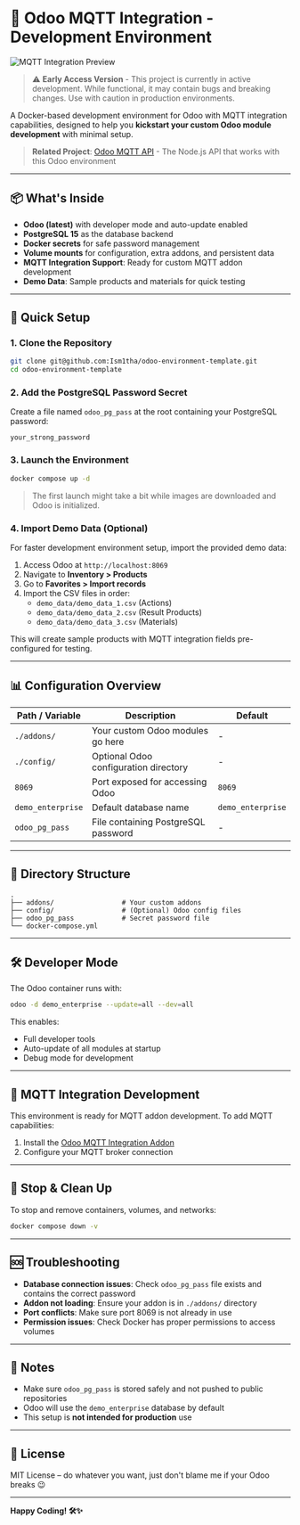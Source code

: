 # 🚀 Odoo MQTT Integration - Development Environment

![MQTT Integration Preview](https://i.imgur.com/VZcKDRJ.png)

> ⚠️ **Early Access Version** - This project is currently in active development. While functional, it may contain bugs and breaking changes. Use with caution in production environments.

A Docker-based development environment for Odoo with MQTT integration capabilities, designed to help you **kickstart your custom Odoo module development** with minimal setup.

> **Related Project**: [Odoo MQTT API](https://github.com/your-repo/odoo-mqtt-api) - The Node.js API that works with this Odoo environment

---

## 📦 What's Inside

- **Odoo (latest)** with developer mode and auto-update enabled
- **PostgreSQL 15** as the database backend
- **Docker secrets** for safe password management
- **Volume mounts** for configuration, extra addons, and persistent data
- **MQTT Integration Support**: Ready for custom MQTT addon development
- **Demo Data**: Sample products and materials for quick testing

---

## 🚀 Quick Setup

### 1. Clone the Repository

```bash
git clone git@github.com:Ism1tha/odoo-environment-template.git
cd odoo-environment-template
```

### 2. Add the PostgreSQL Password Secret

Create a file named `odoo_pg_pass` at the root containing your PostgreSQL password:

```
your_strong_password
```

### 3. Launch the Environment

```bash
docker compose up -d
```

> The first launch might take a bit while images are downloaded and Odoo is initialized.

### 4. Import Demo Data (Optional)

For faster development environment setup, import the provided demo data:

1. Access Odoo at `http://localhost:8069`
2. Navigate to **Inventory > Products**
3. Go to **Favorites > Import records**
4. Import the CSV files in order:
   - `demo_data/demo_data_1.csv` (Actions)
   - `demo_data/demo_data_2.csv` (Result Products)
   - `demo_data/demo_data_3.csv` (Materials)

This will create sample products with MQTT integration fields pre-configured for testing.

---

## 📊 Configuration Overview

| Path / Variable   | Description                           | Default           |
| ----------------- | ------------------------------------- | ----------------- |
| `./addons/`       | Your custom Odoo modules go here      | -                 |
| `./config/`       | Optional Odoo configuration directory | -                 |
| `8069`            | Port exposed for accessing Odoo       | `8069`            |
| `demo_enterprise` | Default database name                 | `demo_enterprise` |
| `odoo_pg_pass`    | File containing PostgreSQL password   | -                 |

---

## 📂 Directory Structure

```
.
├── addons/                 # Your custom addons
├── config/                 # (Optional) Odoo config files
├── odoo_pg_pass            # Secret password file
└── docker-compose.yml
```

---

## 🛠️ Developer Mode

The Odoo container runs with:

```bash
odoo -d demo_enterprise --update=all --dev=all
```

This enables:

- Full developer tools
- Auto-update of all modules at startup
- Debug mode for development

---

## 🧪 MQTT Integration Development

This environment is ready for MQTT addon development. To add MQTT capabilities:

1. Install the [Odoo MQTT Integration Addon](https://github.com/Ism1tha/odoo-mqtt-addon)
2. Configure your MQTT broker connection

---

## 🧼 Stop & Clean Up

To stop and remove containers, volumes, and networks:

```bash
docker compose down -v
```

---

## 🆘 Troubleshooting

- **Database connection issues**: Check `odoo_pg_pass` file exists and contains the correct password
- **Addon not loading**: Ensure your addon is in `./addons/` directory
- **Port conflicts**: Make sure port 8069 is not already in use
- **Permission issues**: Check Docker has proper permissions to access volumes

---

## 📣 Notes

- Make sure `odoo_pg_pass` is stored safely and not pushed to public repositories
- Odoo will use the `demo_enterprise` database by default
- This setup is **not intended for production** use

---

## 📄 License

MIT License – do whatever you want, just don't blame me if your Odoo breaks 😉

---

**Happy Coding! 🛠️✨**
